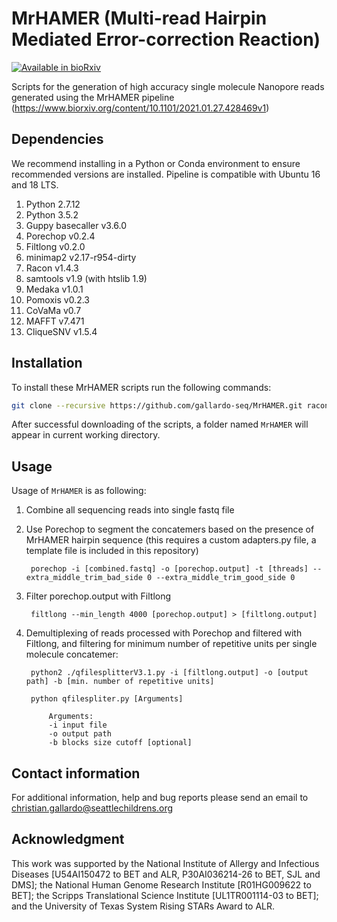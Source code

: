 # MrHAMER (Multi-read Hairpin Mediated Error-correction Reaction)

[![Available in bioRxiv](https://img.shields.io/badge/Available%20in-bioRxiv-red)](https://www.biorxiv.org/content/10.1101/2021.01.27.428469v1)

Scripts for the generation of high accuracy single molecule Nanopore reads generated using the MrHAMER pipeline (https://www.biorxiv.org/content/10.1101/2021.01.27.428469v1)

## Dependencies

We recommend installing in a Python or Conda environment to ensure recommended versions are installed. Pipeline is compatible with Ubuntu 16 and 18 LTS.

1. Python 2.7.12
2. Python 3.5.2
3. Guppy basecaller v3.6.0
4. Porechop v0.2.4
5. Filtlong v0.2.0
6. minimap2 v2.17-r954-dirty
7. Racon v1.4.3
8. samtools v1.9 (with htslib 1.9)
9. Medaka v1.0.1
10. Pomoxis v0.2.3
11. CoVaMa v0.7
12. MAFFT v7.471
13. CliqueSNV v1.5.4

## Installation
To install these MrHAMER scripts run the following commands:

```bash
git clone --recursive https://github.com/gallardo-seq/MrHAMER.git racon
```

After successful downloading of the scripts, a folder named `MrHAMER` will appear in current working directory.

## Usage
Usage of `MrHAMER` is as following:

1. Combine all sequencing reads into single fastq file
2. Use Porechop to segment the concatemers based on the presence of MrHAMER hairpin sequence (this requires a custom adapters.py file, a template file is included in this repository)

        porechop -i [combined.fastq] -o [porechop.output] -t [threads] --extra_middle_trim_bad_side 0 --extra_middle_trim_good_side 0

4. Filter porechop.output with Filtlong
           
        filtlong --min_length 4000 [porechop.output] > [filtlong.output]
           
7. Demultiplexing of reads processed with Porechop and filtered with Filtlong, and filtering for minimum number of repetitive units per single molecule concatemer:

        python2 ./qfilesplitterV3.1.py -i [filtlong.output] -o [output path] -b [min. number of repetitive units]

        python qfilespliter.py [Arguments]
        
            Arguments:
            -i input file
            -o output path
            -b blocks size cutoff [optional]

        

## Contact information

For additional information, help and bug reports please send an email to christian.gallardo@seattlechildrens.org

## Acknowledgment

This work was supported by the National Institute of Allergy and Infectious Diseases [U54AI150472 to BET and ALR, P30AI036214-26 to BET, SJL and DMS]; the National Human Genome Research Institute [R01HG009622 to BET]; the Scripps Translational Science Institute [UL1TR001114-03 to BET]; and the University of Texas System Rising STARs Award to ALR.
